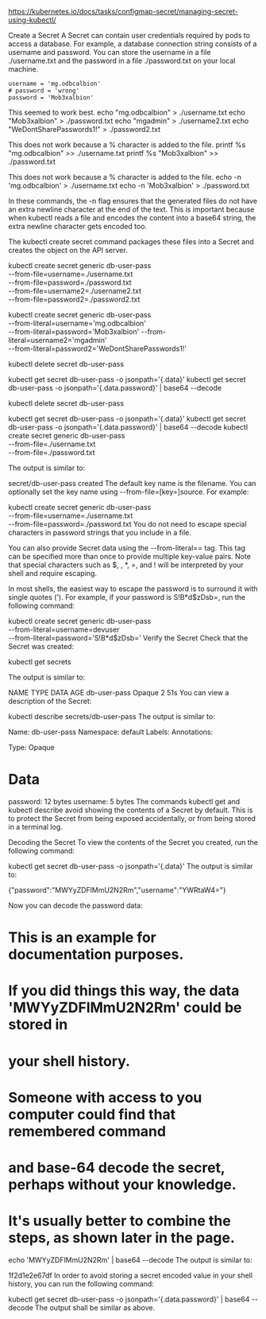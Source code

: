 https://kubernetes.io/docs/tasks/configmap-secret/managing-secret-using-kubectl/

Create a Secret
A Secret can contain user credentials required by pods to access a database. For example, a database connection string consists of a username and password. You can store the username in a file ./username.txt and the password in a file ./password.txt on your local machine.

    username = 'mg.odbcalbion' 
    # password = 'wrong' 
    password = 'Mob3xalbion' 

This seemed to work best.
echo "mg.odbcalbion" > ./username.txt
echo "Mob3xalbion" > ./password.txt
echo "mgadmin" > ./username2.txt
echo "WeDontSharePasswords1\!" > ./password2.txt

This does not work because a % character is added to the file.
printf %s "mg.odbcalbion" >> ./username.txt
printf %s "Mob3xalbion" >> ./password.txt

This does not work because a % character is added to the file.
echo -n 'mg.odbcalbion' > ./username.txt
echo -n 'Mob3xalbion' > ./password.txt

In these commands, the -n flag ensures that the generated files do not have an extra newline character at the end of the text. This is important because when kubectl reads a file and encodes the content into a base64 string, the extra newline character gets encoded too.

The kubectl create secret command packages these files into a Secret and creates the object on the API server.

kubectl create secret generic db-user-pass \
  --from-file=username=./username.txt \
  --from-file=password=./password.txt \
  --from-file=username2=./username2.txt \
  --from-file=password2=./password2.txt

kubectl create secret generic db-user-pass \
  --from-literal=username='mg.odbcalbion' \
  --from-literal=password='Mob3xalbion'
  --from-literal=username2='mgadmin' \
  --from-literal=password2='WeDontSharePasswords1!'

kubectl delete secret db-user-pass

kubectl get secret db-user-pass -o jsonpath='{.data}'
kubectl get secret db-user-pass -o jsonpath='{.data.password}' | base64 --decode

kubectl delete secret db-user-pass

kubectl get secret db-user-pass -o jsonpath='{.data}'
kubectl get secret db-user-pass -o jsonpath='{.data.password}' | base64 --decode
kubectl create secret generic db-user-pass \
  --from-file=./username.txt \
  --from-file=./password.txt

  The output is similar to:

secret/db-user-pass created
The default key name is the filename. You can optionally set the key name using --from-file=[key=]source. For example:

kubectl create secret generic db-user-pass \
  --from-file=username=./username.txt \
  --from-file=password=./password.txt
You do not need to escape special characters in password strings that you include in a file.

You can also provide Secret data using the --from-literal=<key>=<value> tag. This tag can be specified more than once to provide multiple key-value pairs. Note that special characters such as $, \, *, =, and ! will be interpreted by your shell and require escaping.

In most shells, the easiest way to escape the password is to surround it with single quotes ('). For example, if your password is S!B\*d$zDsb=, run the following command:

kubectl create secret generic db-user-pass \
  --from-literal=username=devuser \
  --from-literal=password='S!B\*d$zDsb='
Verify the Secret
Check that the Secret was created:

kubectl get secrets

The output is similar to:

NAME                  TYPE                                  DATA      AGE
db-user-pass          Opaque                                2         51s
You can view a description of the Secret:

kubectl describe secrets/db-user-pass
The output is similar to:

Name:            db-user-pass
Namespace:       default
Labels:          <none>
Annotations:     <none>

Type:            Opaque

Data
====
password:    12 bytes
username:    5 bytes
The commands kubectl get and kubectl describe avoid showing the contents of a Secret by default. This is to protect the Secret from being exposed accidentally, or from being stored in a terminal log.

Decoding the Secret 
To view the contents of the Secret you created, run the following command:

kubectl get secret db-user-pass -o jsonpath='{.data}'
The output is similar to:

{"password":"MWYyZDFlMmU2N2Rm","username":"YWRtaW4="}

Now you can decode the password data:

# This is an example for documentation purposes.
# If you did things this way, the data 'MWYyZDFlMmU2N2Rm' could be stored in
# your shell history.
# Someone with access to you computer could find that remembered command
# and base-64 decode the secret, perhaps without your knowledge.
# It's usually better to combine the steps, as shown later in the page.
echo 'MWYyZDFlMmU2N2Rm' | base64 --decode
The output is similar to:

1f2d1e2e67df
In order to avoid storing a secret encoded value in your shell history, you can run the following command:

kubectl get secret db-user-pass -o jsonpath='{.data.password}' | base64 --decode
The output shall be similar as above.


